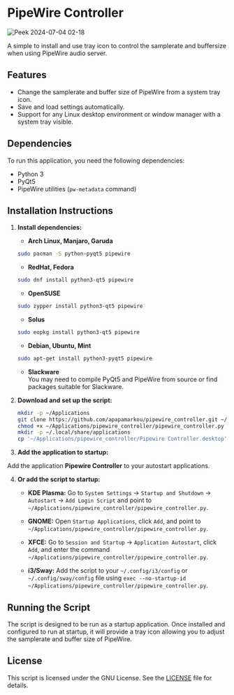 # PipeWire Controller

![Peek 2024-07-04 02-18](https://github.com/apapamarkou/pipewire_controller/assets/42995877/32536db2-a461-4078-896c-573e77dd7092)

A simple to install and use tray icon to control the samplerate and buffersize when using PipeWire audio server.

## Features

- Change the samplerate and buffer size of PipeWire from a system tray icon.
- Save and load settings automatically.
- Support for any Linux desktop environment or window manager with a system tray visible.

## Dependencies

To run this application, you need the following dependencies:

- Python 3
- PyQt5
- PipeWire utilities (`pw-metadata` command)


## Installation Instructions

1. **Install dependencies:**

    - **Arch Linux, Manjaro, Garuda**
    ```bash
    sudo pacman -S python-pyqt5 pipewire
    ```

    - **RedHat, Fedora**
    ```bash
    sudo dnf install python3-qt5 pipewire
    ```

    - **OpenSUSE**
    ```bash
    sudo zypper install python3-qt5 pipewire
    ```

    - **Solus**
    ```bash
    sudo eopkg install python3-qt5 pipewire
    ```

     - **Debian, Ubuntu, Mint**
    ```bash
    sudo apt-get install python3-pyqt5 pipewire
    ```

   - **Slackware**   
   You may need to compile PyQt5 and PipeWire from source or find packages suitable for Slackware.


2. **Download and set up the script:**

    ```bash
    mkdir -p ~/Applications
    git clone https://github.com/apapamarkou/pipewire_controller.git ~/Applications/pipewire_controller
    chmod +x ~/Applications/pipewire_controller/pipewire_controller.py
    mkdir -p ~/.local/share/applications
    cp '~/Applications/pipewire_controller/Pipewire Controller.desktop' ~/.local/share/applications

    ```

3. **Add the application to startup:**

Add the application **Pipewire Controller** to your autostart applications.

4. **Or add the script to startup:**

    - **KDE Plasma:** Go to `System Settings` -> `Startup and Shutdown` -> `Autostart` -> `Add Login Script` and point to `~/Applications/pipewire_controller/pipewire_controller.py`.

    - **GNOME:** Open `Startup Applications`, click `Add`, and point to `~/Applications/pipewire_controller/pipewire_controller.py`.

    - **XFCE:** Go to `Session and Startup` -> `Application Autostart`, click `Add`, and enter the command `~/Applications/pipewire_controller/pipewire_controller.py`.

    - **i3/Sway:** Add the script to your `~/.config/i3/config` or `~/.config/sway/config` file using `exec --no-startup-id ~/Applications/pipewire_controller/pipewire_controller.py`.

## Running the Script

The script is designed to be run as a startup application. Once installed and configured to run at startup, it will provide a tray icon allowing you to adjust the samplerate and buffer size of PipeWire.

## License

This script is licensed under the GNU License. See the [LICENSE](LICENSE) file for details.


